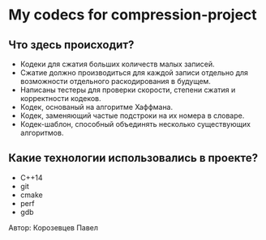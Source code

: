 # My codecs for compression-project

## Что здесь происходит?
 + Кодеки для сжатия больших количеств малых записей.
 + Сжатие должно производиться для каждой записи отдельно для возможности отдельного раскодирования в будущем.
 + Написаны тестеры для проверки скорости, степени сжатия и корректности кодеков.
 + Кодек, основаный на алгоритме Хаффмана.
 + Кодек, заменяющий частые подстроки на их номера в словаре.
 + Кодек-шаблон, способный объединять несколько существующих алгоритмов.

## Какие технологии использовались в проекте?
 + C++14
 + git
 + cmake
 + perf
 + gdb

Автор: Корозевцев Павел
